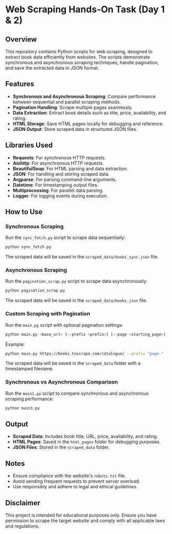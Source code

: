 # Web Scraping Hands-On Task (Day 1 & 2)

## Overview

This repository contains Python scripts for web scraping, designed to extract book data efficiently from websites. The scripts demonstrate synchronous and asynchronous scraping techniques, handle pagination, and save the extracted data in JSON format.

## Features

- **Synchronous and Asynchronous Scraping**: Compare performance between sequential and parallel scraping methods.
- **Pagination Handling**: Scrape multiple pages seamlessly.
- **Data Extraction**: Extract book details such as title, price, availability, and rating.
- **HTML Storage**: Save HTML pages locally for debugging and reference.
- **JSON Output**: Store scraped data in structured JSON files.

## Libraries Used

- **Requests**: For synchronous HTTP requests.
- **Aiohttp**: For asynchronous HTTP requests.
- **BeautifulSoup**: For HTML parsing and data extraction.
- **JSON**: For handling and storing scraped data.
- **Argparse**: For parsing command-line arguments.
- **Datetime**: For timestamping output files.
- **Multiprocessing**: For parallel data parsing.
- **Logger**: For logging events during execution.

## How to Use

### Synchronous Scraping
Run the `sync_fetch.py` script to scrape data sequentially:
```bash
python sync_fetch.py
```
The scraped data will be saved in the `scraped_data/books_sync.json` file.

### Asynchronous Scraping
Run the `pagination_scrap.py` script to scrape data asynchronously:
```bash
python pagination_scrap.py
```
The scraped data will be saved in the `scraped_data/books.json` file.

### Custom Scraping with Pagination
Run the `main.py` script with optional pagination settings:
```bash
python main.py <base_url> [--prefix <prefix>] [--page <starting_page>] [--suffix <suffix>] [--max_page <max_pages>]
```
Example:
```bash
python main.py https://books.toscrape.com/catalogue/ --prefix "page-" --page 1 --max_page 50
```
The scraped data will be saved in the `scraped_data` folder with a timestamped filename.

### Synchronous vs Asynchronous Comparison
Run the `main1.py` script to compare synchronous and asynchronous scraping performance:
```bash
python main1.py
```

## Output

- **Scraped Data**: Includes book title, URL, price, availability, and rating.
- **HTML Pages**: Saved in the `html_pages` folder for debugging purposes.
- **JSON Files**: Stored in the `scraped_data` folder.

## Notes

- Ensure compliance with the website's `robots.txt` file.
- Avoid sending frequent requests to prevent server overload.
- Use responsibly and adhere to legal and ethical guidelines.

## Disclaimer

This project is intended for educational purposes only. Ensure you have permission to scrape the target website and comply with all applicable laws and regulations.
